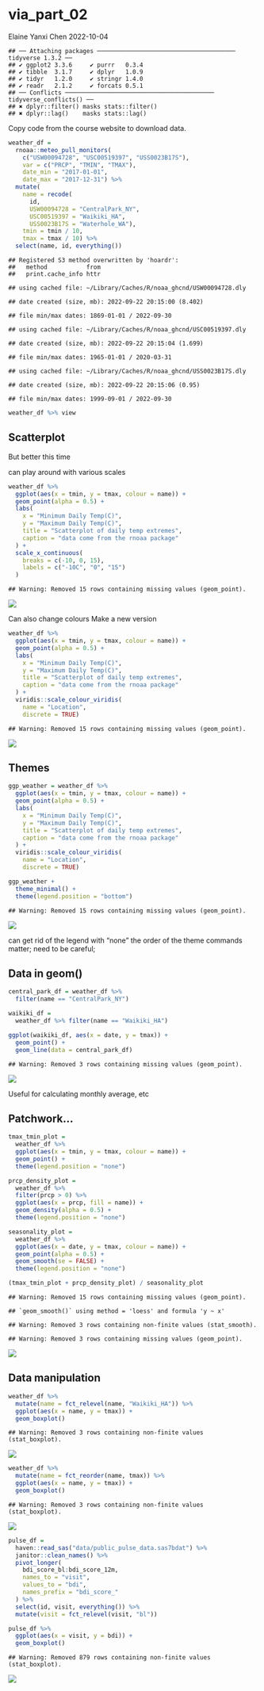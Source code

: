 via_part_02
================
Elaine Yanxi Chen
2022-10-04

    ## ── Attaching packages ─────────────────────────────────────── tidyverse 1.3.2 ──
    ## ✔ ggplot2 3.3.6     ✔ purrr   0.3.4
    ## ✔ tibble  3.1.7     ✔ dplyr   1.0.9
    ## ✔ tidyr   1.2.0     ✔ stringr 1.4.0
    ## ✔ readr   2.1.2     ✔ forcats 0.5.1
    ## ── Conflicts ────────────────────────────────────────── tidyverse_conflicts() ──
    ## ✖ dplyr::filter() masks stats::filter()
    ## ✖ dplyr::lag()    masks stats::lag()

Copy code from the course website to download data.

``` r
weather_df = 
  rnoaa::meteo_pull_monitors(
    c("USW00094728", "USC00519397", "USS0023B17S"),
    var = c("PRCP", "TMIN", "TMAX"), 
    date_min = "2017-01-01",
    date_max = "2017-12-31") %>%
  mutate(
    name = recode(
      id, 
      USW00094728 = "CentralPark_NY", 
      USC00519397 = "Waikiki_HA",
      USS0023B17S = "Waterhole_WA"),
    tmin = tmin / 10,
    tmax = tmax / 10) %>%
  select(name, id, everything())
```

    ## Registered S3 method overwritten by 'hoardr':
    ##   method           from
    ##   print.cache_info httr

    ## using cached file: ~/Library/Caches/R/noaa_ghcnd/USW00094728.dly

    ## date created (size, mb): 2022-09-22 20:15:00 (8.402)

    ## file min/max dates: 1869-01-01 / 2022-09-30

    ## using cached file: ~/Library/Caches/R/noaa_ghcnd/USC00519397.dly

    ## date created (size, mb): 2022-09-22 20:15:04 (1.699)

    ## file min/max dates: 1965-01-01 / 2020-03-31

    ## using cached file: ~/Library/Caches/R/noaa_ghcnd/USS0023B17S.dly

    ## date created (size, mb): 2022-09-22 20:15:06 (0.95)

    ## file min/max dates: 1999-09-01 / 2022-09-30

``` r
weather_df %>% view
```

## Scatterplot

But better this time

can play around with various scales

``` r
weather_df %>% 
  ggplot(aes(x = tmin, y = tmax, colour = name)) +
  geom_point(alpha = 0.5) +
  labs(
    x = "Minimum Daily Temp(C)",
    y = "Maximum Daily Temp(C)",
    title = "Scatterplot of daily temp extremes",
    caption = "data come from the rnoaa package"
  ) +
  scale_x_continuous(
    breaks = c(-10, 0, 15),
    labels = c("-10C", "0", "15") 
  )
```

    ## Warning: Removed 15 rows containing missing values (geom_point).

![](viz_part_02_files/figure-gfm/unnamed-chunk-3-1.png)<!-- -->

Can also change colours Make a new version

``` r
weather_df %>% 
  ggplot(aes(x = tmin, y = tmax, colour = name)) +
  geom_point(alpha = 0.5) +
  labs(
    x = "Minimum Daily Temp(C)",
    y = "Maximum Daily Temp(C)",
    title = "Scatterplot of daily temp extremes",
    caption = "data come from the rnoaa package"
  ) +
  viridis::scale_colour_viridis(
    name = "Location",
    discrete = TRUE)
```

    ## Warning: Removed 15 rows containing missing values (geom_point).

![](viz_part_02_files/figure-gfm/unnamed-chunk-4-1.png)<!-- -->

## Themes

``` r
ggp_weather = weather_df %>% 
  ggplot(aes(x = tmin, y = tmax, colour = name)) +
  geom_point(alpha = 0.5) +
  labs(
    x = "Minimum Daily Temp(C)",
    y = "Maximum Daily Temp(C)",
    title = "Scatterplot of daily temp extremes",
    caption = "data come from the rnoaa package"
  ) +
  viridis::scale_colour_viridis(
    name = "Location",
    discrete = TRUE)
```

``` r
ggp_weather +
  theme_minimal() +
  theme(legend.position = "bottom")
```

    ## Warning: Removed 15 rows containing missing values (geom_point).

![](viz_part_02_files/figure-gfm/unnamed-chunk-6-1.png)<!-- -->

can get rid of the legend with “none” the order of the theme commands
matter; need to be careful;

## Data in geom()

``` r
central_park_df = weather_df %>% 
  filter(name == "CentralPark_NY")

waikiki_df = 
  weather_df %>% filter(name == "Waikiki_HA")

ggplot(waikiki_df, aes(x = date, y = tmax)) +
  geom_point() +
  geom_line(data = central_park_df)
```

    ## Warning: Removed 3 rows containing missing values (geom_point).

![](viz_part_02_files/figure-gfm/unnamed-chunk-7-1.png)<!-- -->

Useful for calculating monthly average, etc

## Patchwork…

``` r
tmax_tmin_plot =
  weather_df %>% 
  ggplot(aes(x = tmin, y = tmax, colour = name)) +
  geom_point() +
  theme(legend.position = "none")

prcp_density_plot = 
  weather_df %>% 
  filter(prcp > 0) %>% 
  ggplot(aes(x = prcp, fill = name)) +
  geom_density(alpha = 0.5) +
  theme(legend.position = "none")

seasonality_plot = 
  weather_df %>% 
  ggplot(aes(x = date, y = tmax, colour = name)) +
  geom_point(alpha = 0.5) +
  geom_smooth(se = FALSE) +
  theme(legend.position = "none")

(tmax_tmin_plot + prcp_density_plot) / seasonality_plot
```

    ## Warning: Removed 15 rows containing missing values (geom_point).

    ## `geom_smooth()` using method = 'loess' and formula 'y ~ x'

    ## Warning: Removed 3 rows containing non-finite values (stat_smooth).

    ## Warning: Removed 3 rows containing missing values (geom_point).

![](viz_part_02_files/figure-gfm/unnamed-chunk-8-1.png)<!-- -->

## Data manipulation

``` r
weather_df %>% 
  mutate(name = fct_relevel(name, "Waikiki_HA")) %>% 
  ggplot(aes(x = name, y = tmax)) +
  geom_boxplot()
```

    ## Warning: Removed 3 rows containing non-finite values (stat_boxplot).

![](viz_part_02_files/figure-gfm/unnamed-chunk-9-1.png)<!-- -->

``` r
weather_df %>% 
  mutate(name = fct_reorder(name, tmax)) %>% 
  ggplot(aes(x = name, y = tmax)) +
  geom_boxplot()
```

    ## Warning: Removed 3 rows containing non-finite values (stat_boxplot).

![](viz_part_02_files/figure-gfm/unnamed-chunk-9-2.png)<!-- -->

``` r
pulse_df = 
  haven::read_sas("data/public_pulse_data.sas7bdat") %>% 
  janitor::clean_names() %>% 
  pivot_longer(
    bdi_score_bl:bdi_score_12m,
    names_to = "visit",
    values_to = "bdi",
    names_prefix = "bdi_score_"
  ) %>% 
  select(id, visit, everything()) %>% 
  mutate(visit = fct_relevel(visit, "bl"))

pulse_df %>% 
  ggplot(aes(x = visit, y = bdi)) +
  geom_boxplot()
```

    ## Warning: Removed 879 rows containing non-finite values (stat_boxplot).

![](viz_part_02_files/figure-gfm/unnamed-chunk-10-1.png)<!-- -->
